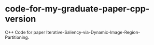# code-for-my-graduate-paper-cpp-version
C++ Code for paper Iterative-Saliency-via-Dynamic-Image-Region-Partitioning. 

